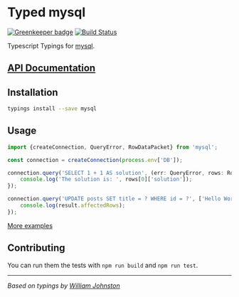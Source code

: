 # Typed mysql

[![Greenkeeper badge](https://badges.greenkeeper.io/types/npm-mysql.svg)](https://greenkeeper.io/)
[![Build Status](https://travis-ci.org/types/npm-mysql.svg?branch=master)](https://travis-ci.org/types/npm-mysql)

Typescript Typings for [mysql](https://www.npmjs.com/package/mysql).

## [API Documentation](http://typed-mysql.surge.sh)

## Installation
```sh
typings install --save mysql
```

## Usage

```ts
import {createConnection, QueryError, RowDataPacket} from 'mysql';

const connection = createConnection(process.env['DB']);

connection.query('SELECT 1 + 1 AS solution', (err: QueryError, rows: RowDataPacket[]) => {
    console.log('The solution is: ', rows[0]['solution']);
});

connection.query('UPDATE posts SET title = ? WHERE id = ?', ['Hello World', 1], (err: mysql.QueryError, result: mysql.OkPacket) => {
    console.log(result.affectedRows);
});
```

[More examples](./test)


## Contributing
You can run them the tests with `npm run build` and `npm run test`.

--------------------------------

_Based on typings by [William Johnston](https://github.com/wjohnsto)_

